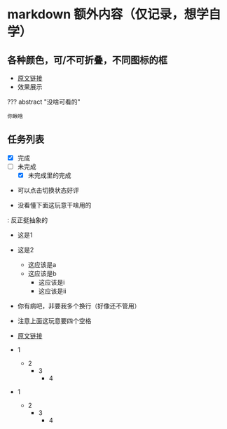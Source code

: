 # markdown 额外内容（仅记录，想学自学）

## 各种颜色，可/不可折叠，不同图标的框

- [原文链接](https://squidfunk.github.io/mkdocs-material/reference/admonitions/#inline-blocks-inline-end)
- 效果展示

??? abstract "没啥可看的"

    你瞅啥

## 任务列表

- [x] 完成
- [ ] 未完成
  * [x] 未完成里的完成

- 可以点击切换状态好评

- 没看懂下面这玩意干啥用的

:   反正挺抽象的

- 这是1
- 这是2
    - 这应该是a
    - 这应该是b
        - 这应该是i
        - 这应该是ii



- 你有病吧，非要我多个换行（好像还不管用）

- 注意上面这玩意要四个空格

- [原文链接](https://squidfunk.github.io/mkdocs-material/reference/lists/)

- 1
    - 2
        - 3
            - 4
- 1
    - 2
        - 3
            - 4